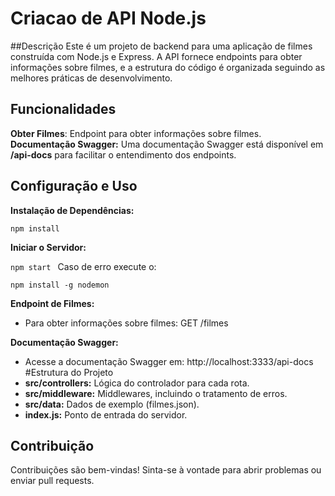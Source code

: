 # Criacao de API Node.js

##Descrição
Este é um projeto de backend para uma aplicação de filmes construída com Node.js e Express. A API fornece endpoints para obter informações sobre filmes, e a estrutura do código é organizada seguindo as melhores práticas de desenvolvimento.

## Funcionalidades

**Obter Filmes**: Endpoint para obter informações sobre filmes.
**Documentação Swagger:** Uma documentação Swagger está disponível em **/api-docs** para facilitar o entendimento dos endpoints.

## Configuração e Uso

**Instalação de Dependências:**

`npm install
`

**Iniciar o Servidor:**

`npm start
`
Caso de erro execute o:

`npm install -g nodemon
`

**Endpoint de Filmes:**

- Para obter informações sobre filmes: GET /filmes

**Documentação Swagger:**

- Acesse a documentação Swagger em: http://localhost:3333/api-docs
  #Estrutura do Projeto
- **src/controllers:** Lógica do controlador para cada rota.
- **src/middleware:** Middlewares, incluindo o tratamento de erros.
- **src/data:** Dados de exemplo (filmes.json).
- **index.js:** Ponto de entrada do servidor.

## Contribuição

Contribuições são bem-vindas! Sinta-se à vontade para abrir problemas ou enviar pull requests.
